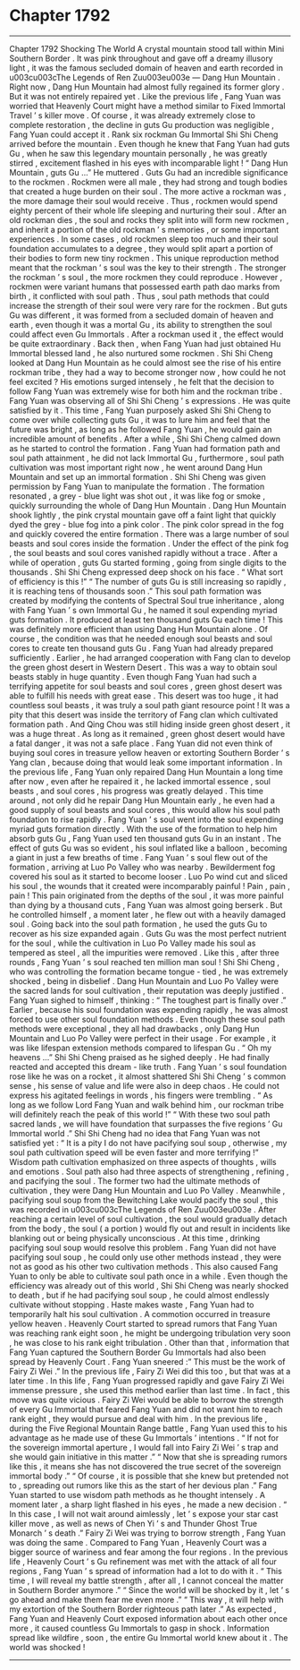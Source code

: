 
# Chapter 1792


---

Chapter 1792 Shocking The World
A crystal mountain stood tall within Mini Southern Border .
It was pink throughout and gave off a dreamy illusory light , it was the famous secluded domain of heaven and earth recorded in u003cu003cThe Legends of Ren Zuu003eu003e — Dang Hun Mountain .
Right now , Dang Hun Mountain had almost fully regained its former glory .
But it was not entirely repaired yet .
Like the previous life , Fang Yuan was worried that Heavenly Court might have a method similar to Fixed Immortal Travel ’ s killer move .
Of course , it was already extremely close to complete restoration , the decline in guts Gu production was negligible , Fang Yuan could accept it .
Rank six rockman Gu Immortal Shi Shi Cheng arrived before the mountain .
Even though he knew that Fang Yuan had guts Gu , when he saw this legendary mountain personally , he was greatly stirred , excitement flashed in his eyes with incomparable light !
“ Dang Hun Mountain , guts Gu …” He muttered .
Guts Gu had an incredible significance to the rockmen .
Rockmen were all male , they had strong and tough bodies that created a huge burden on their soul . The more active a rockman was , the more damage their soul would receive . Thus , rockmen would spend eighty percent of their whole life sleeping and nurturing their soul .
After an old rockman dies , the soul and rocks they split into will form new rockmen , and inherit a portion of the old rockman ’ s memories , or some important experiences . In some cases , old rockmen sleep too much and their soul foundation accumulates to a degree , they would split apart a portion of their bodies to form new tiny rockmen .
This unique reproduction method meant that the rockman ’ s soul was the key to their strength .
The stronger the rockman ’ s soul , the more rockmen they could reproduce .
However , rockmen were variant humans that possessed earth path dao marks from birth , it conflicted with soul path . Thus , soul path methods that could increase the strength of their soul were very rare for the rockmen .
But guts Gu was different , it was formed from a secluded domain of heaven and earth , even though it was a mortal Gu , its ability to strengthen the soul could affect even Gu Immortals . After a rockman used it , the effect would be quite extraordinary . Back then , when Fang Yuan had just obtained Hu Immortal blessed land , he also nurtured some rockmen .
Shi Shi Cheng looked at Dang Hun Mountain as he could almost see the rise of his entire rockman tribe , they had a way to become stronger now , how could he not feel excited ?
His emotions surged intensely , he felt that the decision to follow Fang Yuan was extremely wise for both him and the rockman tribe .
Fang Yuan was observing all of Shi Shi Cheng ’ s expressions .
He was quite satisfied by it .
This time , Fang Yuan purposely asked Shi Shi Cheng to come over while collecting guts Gu , it was to lure him and feel that the future was bright , as long as he followed Fang Yuan , he would gain an incredible amount of benefits .
After a while , Shi Shi Cheng calmed down as he started to control the formation .
Fang Yuan had formation path and soul path attainment , he did not lack Immortal Gu , furthermore , soul path cultivation was most important right now , he went around Dang Hun Mountain and set up an immortal formation .
Shi Shi Cheng was given permission by Fang Yuan to manipulate the formation .
The formation resonated , a grey - blue light was shot out , it was like fog or smoke , quickly surrounding the whole of Dang Hun Mountain .
Dang Hun Mountain shook lightly , the pink crystal mountain gave off a faint light that quickly dyed the grey - blue fog into a pink color .
The pink color spread in the fog and quickly covered the entire formation .
There was a large number of soul beasts and soul cores inside the formation .
Under the effect of the pink fog , the soul beasts and soul cores vanished rapidly without a trace .
After a while of operation , guts Gu started forming , going from single digits to the thousands .
Shi Shi Cheng expressed deep shock on his face .
“ What sort of efficiency is this !”
“ The number of guts Gu is still increasing so rapidly , it is reaching tens of thousands soon .”
This soul path formation was created by modifying the contents of Spectral Soul true inheritance , along with Fang Yuan ’ s own Immortal Gu , he named it soul expending myriad guts formation .
It produced at least ten thousand guts Gu each time !
This was definitely more efficient than using Dang Hun Mountain alone .
Of course , the condition was that he needed enough soul beasts and soul cores to create ten thousand guts Gu .
Fang Yuan had already prepared sufficiently .
Earlier , he had arranged cooperation with Fang clan to develop the green ghost desert in Western Desert .
This was a way to obtain soul beasts stably in huge quantity .
Even though Fang Yuan had such a terrifying appetite for soul beasts and soul cores , green ghost desert was able to fulfill his needs with great ease .
This desert was too huge , it had countless soul beasts , it was truly a soul path giant resource point !
It was a pity that this desert was inside the territory of Fang clan which cultivated formation path .
And Qing Chou was still hiding inside green ghost desert , it was a huge threat . As long as it remained , green ghost desert would have a fatal danger , it was not a safe place .
Fang Yuan did not even think of buying soul cores in treasure yellow heaven or extorting Southern Border ’ s Yang clan , because doing that would leak some important information .
In the previous life , Fang Yuan only repaired Dang Hun Mountain a long time after now , even after he repaired it , he lacked immortal essence , soul beasts , and soul cores , his progress was greatly delayed .
This time around , not only did he repair Dang Hun Mountain early , he even had a good supply of soul beasts and soul cores , this would allow his soul path foundation to rise rapidly .
Fang Yuan ’ s soul went into the soul expending myriad guts formation directly .
With the use of the formation to help him absorb guts Gu , Fang Yuan used ten thousand guts Gu in an instant .
The effect of guts Gu was so evident , his soul inflated like a balloon , becoming a giant in just a few breaths of time .
Fang Yuan ’ s soul flew out of the formation , arriving at Luo Po Valley who was nearby .
Bewilderment fog covered his soul as it started to become looser .
Luo Po wind cut and sliced his soul , the wounds that it created were incomparably painful !
Pain , pain , pain !
This pain originated from the depths of the soul , it was more painful than dying by a thousand cuts , Fang Yuan was almost going berserk .
But he controlled himself , a moment later , he flew out with a heavily damaged soul .
Going back into the soul path formation , he used the guts Gu to recover as his size expanded again .
Guts Gu was the most perfect nutrient for the soul , while the cultivation in Luo Po Valley made his soul as tempered as steel , all the impurities were removed .
Like this , after three rounds , Fang Yuan ’ s soul reached ten million man soul !
Shi Shi Cheng , who was controlling the formation became tongue - tied , he was extremely shocked , being in disbelief .
Dang Hun Mountain and Luo Po Valley were the sacred lands for soul cultivation , their reputation was deeply justified .
Fang Yuan sighed to himself , thinking : “ The toughest part is finally over .”
Earlier , because his soul foundation was expending rapidly , he was almost forced to use other soul foundation methods .
Even though these soul path methods were exceptional , they all had drawbacks , only Dang Hun Mountain and Luo Po Valley were perfect in their usage .
For example , it was like lifespan extension methods compared to lifespan Gu .
“ Oh my heavens …” Shi Shi Cheng praised as he sighed deeply .
He had finally reacted and accepted this dream - like truth .
Fang Yuan ’ s soul foundation rose like he was on a rocket , it almost shattered Shi Shi Cheng ’ s common sense , his sense of value and life were also in deep chaos .
He could not express his agitated feelings in words , his fingers were trembling .
“ As long as we follow Lord Fang Yuan and walk behind him , our rockman tribe will definitely reach the peak of this world !”
“ With these two soul path sacred lands , we will have foundation that surpasses the five regions ’ Gu Immortal world .”
Shi Shi Cheng had no idea that Fang Yuan was not satisfied yet : “ It is a pity I do not have pacifying soul soup , otherwise , my soul path cultivation speed will be even faster and more terrifying !”
Wisdom path cultivation emphasized on three aspects of thoughts , wills and emotions . Soul path also had three aspects of strengthening , refining , and pacifying the soul .
The former two had the ultimate methods of cultivation , they were Dang Hun Mountain and Luo Po Valley . Meanwhile , pacifying soul soup from the Bewitching Lake would pacify the soul , this was recorded in u003cu003cThe Legends of Ren Zuu003eu003e .
After reaching a certain level of soul cultivation , the soul would gradually detach from the body , the soul ( a portion ) would fly out and result in incidents like blanking out or being physically unconscious .
At this time , drinking pacifying soul soup would resolve this problem .
Fang Yuan did not have pacifying soul soup , he could only use other methods instead , they were not as good as his other two cultivation methods .
This also caused Fang Yuan to only be able to cultivate soul path once in a while . Even though the efficiency was already out of this world , Shi Shi Cheng was nearly shocked to death , but if he had pacifying soul soup , he could almost endlessly cultivate without stopping .
Haste makes waste , Fang Yuan had to temporarily halt his soul cultivation .
A commotion occurred in treasure yellow heaven .
Heavenly Court started to spread rumors that Fang Yuan was reaching rank eight soon , he might be undergoing tribulation very soon , he was close to his rank eight tribulation .
Other than that , information that Fang Yuan captured the Southern Border Gu Immortals had also been spread by Heavenly Court .
Fang Yuan sneered :” This must be the work of Fairy Zi Wei .”
In the previous life , Fairy Zi Wei did this too , but that was at a later time .
In this life , Fang Yuan progressed rapidly and gave Fairy Zi Wei immense pressure , she used this method earlier than last time .
In fact , this move was quite vicious .
Fairy Zi Wei would be able to borrow the strength of every Gu Immortal that feared Fang Yuan and did not want him to reach rank eight , they would pursue and deal with him .
In the previous life , during the Five Regional Mountain Range battle , Fang Yuan used this to his advantage as he made use of these Gu Immortals ’ intentions .
“ If not for the sovereign immortal aperture , I would fall into Fairy Zi Wei ’ s trap and she would gain initiative in this matter .”
“ Now that she is spreading rumors like this , it means she has not discovered the true secret of the sovereign immortal body .”
“ Of course , it is possible that she knew but pretended not to , spreading out rumors like this as the start of her devious plan .”
Fang Yuan started to use wisdom path methods as he thought intensely .
A moment later , a sharp light flashed in his eyes , he made a new decision .
“ In this case , I will not wait around aimlessly , let ’ s expose your star cast killer move , as well as news of Chen Yi ’ s and Thunder Ghost True Monarch ’ s death .”
Fairy Zi Wei was trying to borrow strength , Fang Yuan was doing the same .
Compared to Fang Yuan , Heavenly Court was a bigger source of wariness and fear among the four regions .
In the previous life , Heavenly Court ’ s Gu refinement was met with the attack of all four regions , Fang Yuan ’ s spread of information had a lot to do with it .
“ This time , I will reveal my battle strength , after all , I cannot conceal the matter in Southern Border anymore .”
“ Since the world will be shocked by it , let ’ s go ahead and make them fear me even more .”
“ This way , it will help with my extortion of the Southern Border righteous path later .”
As expected , Fang Yuan and Heavenly Court exposed information about each other once more , it caused countless Gu Immortals to gasp in shock .
Information spread like wildfire , soon , the entire Gu Immortal world knew about it .
The world was shocked !

---

